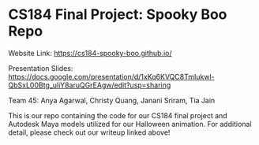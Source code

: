 # CS184 Final Project: Spooky Boo Repo
Website Link: https://cs184-spooky-boo.github.io/

Presentation Slides: https://docs.google.com/presentation/d/1xKq6KVQC8TmIukwl-QbSxL00Btg_uliY8aruQGrEAgw/edit?usp=sharing

Team 45: Anya Agarwal, Christy Quang, Janani Sriram, Tia Jain

This is our repo containing the code for our CS184 final project and Autodesk Maya models utilized for our Halloween animation. For additional detail, please check out our writeup linked above!

